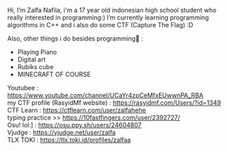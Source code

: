 Hi, I’m Zalfa Nafila,
i'm a 17 year old indonesian high school student who really interested in programming:)
I’m currently learning programming algorithms in C++ and i also do some CTF (Capture The Flag) :D

Also, other things i do besides programming🌼 :
- Playing Piano
- Digital art
- Rubiks cube
- MINECRAFT OF COURSE

Youtubee  : https://www.youtube.com/channel/UCaYr4zpCeMfxEUwwnPA_RBA  
my CTF profile (RasyidMf website) : https://rasyidmf.com/Users/?id=1349  
CTF Learn : https://ctflearn.com/user/zalfahehe  
typing practice >> https://10fastfingers.com/user/2392727/  
Osu! lol:] : https://osu.ppy.sh/users/24604807  
Vjudge : https://vjudge.net/user/zalfa   
TLX TOKI : https://tlx.toki.id/profiles/zalfaa  
